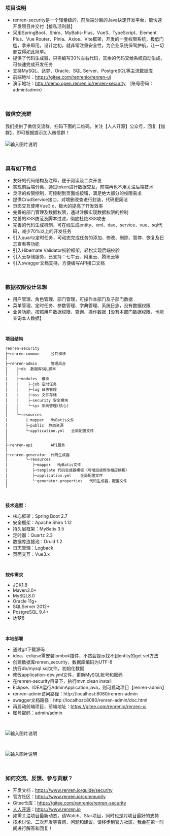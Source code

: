 ### 项目说明
- renren-security是一个轻量级的，前后端分离的Java快速开发平台，能快速开发项目并交付【接私活利器】
- 采用SpringBoot、Shiro、MyBatis-Plus、Vue3、TypeScript、Element Plus、Vue Router、Pinia、Axios、Vite框架，开发的一套权限系统，极低门槛，拿来即用。设计之初，就非常注重安全性，为企业系统保驾护航，让一切都变得如此简单。
- 提供了代码生成器，只需编写30%左右代码，其余的代码交给系统自动生成，可快速完成开发任务
- 支持MySQL、达梦、Oracle、SQL Server、PostgreSQL等主流数据库
- 前端地址：https://gitee.com/renrenio/renren-ui
- 演示地址：http://demo.open.renren.io/renren-security （账号密码：admin/admin）

<br>

### 微信交流群
我们提供了微信交流群，扫码下面的二维码，关注【人人开源】公众号，回复【加群】，即可根据提示加入微信群！
<br><br>
![输入图片说明](renren-admin/src/main/resources/public/wechat.jpg)

<br>

### 具有如下特点
- 友好的代码结构及注释，便于阅读及二次开发
- 实现前后端分离，通过token进行数据交互，前端再也不用关注后端技术
- 灵活的权限控制，可控制到页面或按钮，满足绝大部分的权限需求
- 提供CrudService接口，对增删改查进行封装，代码更简洁
- 页面交互使用Vue3.x，极大的提高了开发效率
- 完善的部门管理及数据权限，通过注解实现数据权限的控制
- 完善的XSS防范及脚本过滤，彻底杜绝XSS攻击
- 完善的代码生成机制，可在线生成entity、xml、dao、service、vue、sql代码，减少70%以上的开发任务
- 引入quartz定时任务，可动态完成任务的添加、修改、删除、暂停、恢复及日志查看等功能
- 引入Hibernate Validator校验框架，轻松实现后端校验
- 引入云存储服务，已支持：七牛云、阿里云、腾讯云等
- 引入swagger文档支持，方便编写API接口文档

<br>

### 数据权限设计思想
- 用户管理、角色管理、部门管理，可操作本部门及子部门数据
- 菜单管理、定时任务、参数管理、字典管理、系统日志，没有数据权限
- 业务功能，按照用户数据权限，查询、操作数据【没有本部门数据权限，也能查询本人数据】

<br> 


**项目结构**
```
renren-security
├─renren-common     公共模块
│ 
├─renren-admin      管理后台
│    ├─db  数据库SQL脚本
│    │ 
│    ├─modules  模块
│    │    ├─job 定时任务
│    │    ├─log 日志管理
│    │    ├─oss 文件存储
│    │    ├─security 安全模块
│    │    └─sys 系统管理(核心)
│    │ 
│    └─resources 
│        ├─mapper   MyBatis文件
│        ├─public  静态资源
│        └─application.yml   全局配置文件
│       
│ 
├─renren-api        API服务
│ 
├─renren-generator  代码生成器
│        └─resources 
│           ├─mapper   MyBatis文件
│           ├─template 代码生成器模板（可增加或修改相应模板）
│           ├─application.yml    全局配置文件
│           └─generator.properties   代码生成器，配置文件
│
```

<br>

**技术选型：**
- 核心框架：Spring Boot 2.7
- 安全框架：Apache Shiro 1.12
- 持久层框架：MyBatis 3.5
- 定时器：Quartz 2.3
- 数据库连接池：Druid 1.2
- 日志管理：Logback
- 页面交互：Vue3.x

<br>

**软件需求**
- JDK1.8
- Maven3.0+
- MySQL8.0
- Oracle 11g+
- SQLServer 2012+
- PostgreSQL 9.4+
- 达梦8
<br>


**本地部署**
- 通过git下载源码
- idea、eclipse需安装lombok插件，不然会提示找不到entity的get set方法
- 创建数据库renren_security，数据库编码为UTF-8
- 执行db/mysql.sql文件，初始化数据
- 修改application-dev.yml文件，更新MySQL账号和密码
- 在renren-security目录下，执行mvn clean install
- Eclipse、IDEA运行AdminApplication.java，则可启动项目【renren-admin】
- renren-admin访问路径：http://localhost:8080/renren-admin
- swagger文档路径：http://localhost:8080/renren-admin/doc.html
- 再启动前端项目，前端地址：https://gitee.com/renrenio/renren-ui
- 账号密码：admin/admin
<br>

![输入图片说明](renren-admin/src/main/resources/public/1.png)

<br>

![输入图片说明](renren-admin/src/main/resources/public/2.png)

<br>

### 如何交流、反馈、参与贡献？
- 开发文档：https://www.renren.io/guide/security
- 官方社区：https://www.renren.io/community
- Gitee仓库：https://gitee.com/renrenio/renren-security
- [人人开源](https://www.renren.io)：https://www.renren.io
- 如需关注项目最新动态，请Watch、Star项目，同时也是对项目最好的支持
- 技术讨论、二次开发等咨询、问题和建议，请移步到官方社区，我会在第一时间进行解答和回复！
<br>

